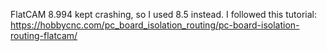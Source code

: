 FlatCAM 8.994 kept crashing, so I used 8.5 instead. I followed this tutorial: https://hobbycnc.com/pc_board_isolation_routing/pc-board-isolation-routing-flatcam/
